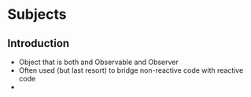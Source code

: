 # Subjects

## Introduction

- Object that is both and Observable and Observer
- Often used (but last resort) to bridge non-reactive code with reactive code
- 

## 